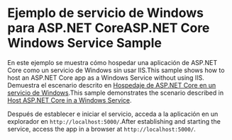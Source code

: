 # <a name="aspnet-core-windows-service-sample"></a><span data-ttu-id="39817-101">Ejemplo de servicio de Windows para ASP.NET Core</span><span class="sxs-lookup"><span data-stu-id="39817-101">ASP.NET Core Windows Service Sample</span></span>

<span data-ttu-id="39817-102">En este ejemplo se muestra cómo hospedar una aplicación de ASP.NET Core como un servicio de Windows sin usar IIS.</span><span class="sxs-lookup"><span data-stu-id="39817-102">This sample shows how to host an ASP.NET Core app as a Windows Service without using IIS.</span></span> <span data-ttu-id="39817-103">Demuestra el escenario descrito en [Hospedaje de ASP.NET Core en un servicio de Windows](https://docs.microsoft.com/aspnet/core/host-and-deploy/windows-service).</span><span class="sxs-lookup"><span data-stu-id="39817-103">This sample demonstrates the scenario described in [Host ASP.NET Core in a Windows Service](https://docs.microsoft.com/aspnet/core/host-and-deploy/windows-service).</span></span>

<span data-ttu-id="39817-104">Después de establecer e iniciar el servicio, acceda a la aplicación en un explorador en `http://localhost:5000/`.</span><span class="sxs-lookup"><span data-stu-id="39817-104">After establishing and starting the service, access the app in a browser at `http://localhost:5000/`.</span></span>
